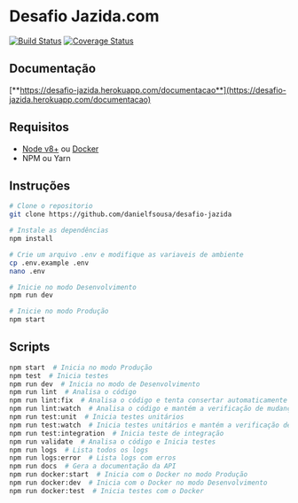 # Desafio Jazida.com
[![Build Status](https://travis-ci.org/danielfsousa/desafio-jazida.svg?branch=master)](https://travis-ci.org/danielfsousa/desafio-jazida) [![Coverage Status](https://coveralls.io/repos/github/danielfsousa/desafio-jazida/badge.svg?branch=master)](https://coveralls.io/github/danielfsousa/desafio-jazida?branch=master)

## Documentação

[**https://desafio-jazida.herokuapp.com/documentacao**](https://desafio-jazida.herokuapp.com/documentacao)

## Requisitos

 - [Node v8+](https://nodejs.org/en/download/current/) ou [Docker](https://www.docker.com/)
 - NPM ou Yarn

## Instruções

```bash
# Clone o repositorio
git clone https://github.com/danielfsousa/desafio-jazida

# Instale as dependências
npm install

# Crie um arquivo .env e modifique as variaveis de ambiente
cp .env.example .env
nano .env

# Inicie no modo Desenvolvimento
npm run dev

# Inicie no modo Produção
npm start
```

## Scripts

```bash
npm start  # Inicia no modo Produção                                              
npm test  # Inicia testes                              
npm run dev  # Inicia no modo de Desenvolvimento                                             
npm run lint  # Analisa o código                        
npm run lint:fix  # Analisa o código e tenta consertar automaticamente                                     
npm run lint:watch  # Analisa o código e mantém a verificação de mudanças no código                                    
npm run test:unit  # Inicia testes unitários                             
npm run test:watch  # Inicia testes unitários e mantém a verificação de mudanças no código                                             
npm run test:integration  # Inicia teste de integração                               
npm run validate  # Analisa o código e Inicia testes                                  
npm run logs  # Lista todos os logs                                  
npm run logs:error  # Lista logs com erros                            
npm run docs  # Gera a documentação da API                                            
npm run docker:start  # Inicia com o Docker no modo Produção         
npm run docker:dev  # Inicia com o Docker no modo Desenvolvimento                                           
npm run docker:test  # Inicia testes com o Docker                                              
```
